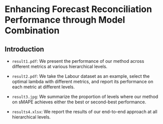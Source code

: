 # Enhancing Forecast Reconciliation Performance through Model Combination
## Introduction

- `result1.pdf`: We present the performance of our method across different metrics at various hierarchical levels.

- `result2.pdf`: We take the Labour dataset as an example, select the optimal lambda with different metrics, and report its performance on each metric at different levels.

- `result3.jpg`: We summarize the proportion of levels where our method on sMAPE achieves either the best or second-best performance.

- `results4.xlsx`: We report the results of our end-to-end approach at all hierarchical levels.


